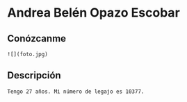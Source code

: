 # Andrea Belén Opazo Escobar

  ## Conózcanme  

``` shell
![](foto.jpg)
```

## Descripción

``` shell
Tengo 27 años. Mi número de legajo es 10377.  
```
